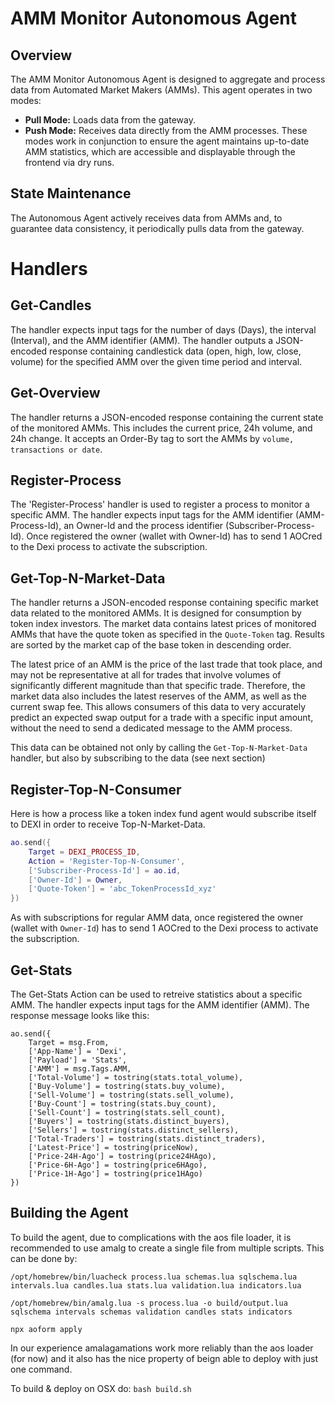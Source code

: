 # AMM Monitor Autonomous Agent

## Overview
The AMM Monitor Autonomous Agent is designed to aggregate and process data from Automated Market Makers (AMMs). This agent operates in two modes:
- **Pull Mode:** Loads data from the gateway.
- **Push Mode:** Receives data directly from the AMM processes.
These modes work in conjunction to ensure the agent maintains up-to-date AMM statistics, which are accessible and displayable through the frontend via dry runs.


## State Maintenance
The Autonomous Agent actively receives data from AMMs and, to guarantee data consistency, it periodically pulls data from the gateway. 

# Handlers

## Get-Candles
The handler expects input tags for the number of days (Days), the interval (Interval), and the AMM identifier (AMM). The handler outputs a JSON-encoded response containing candlestick data (open, high, low, close, volume) for the specified AMM over the given time period and interval.

## Get-Overview
The handler returns a JSON-encoded response containing the current state of the monitored AMMs. This includes the current price, 24h volume, and 24h change. It accepts an Order-By tag to sort the AMMs by `volume, transactions or date`.

## Register-Process
The 'Register-Process' handler is used to register a process to monitor a specific AMM. The handler expects input tags for the AMM identifier (AMM-Process-Id), an Owner-Id and the process identifier (Subscriber-Process-Id).
Once registered the owner (wallet with Owner-Id) has to send 1 AOCred to the Dexi process to activate the subscription.

## Get-Top-N-Market-Data
The handler returns a JSON-encoded response containing specific market data related to the monitored AMMs. It is designed for consumption by token index investors. The market data contains latest prices of monitored AMMs that have the quote token as specified in the `Quote-Token` tag. Results are sorted by the market cap of the base token in descending order. 

The latest price of an AMM is the price of the last trade that took place, and may not be representative at all for trades that involve volumes of significantly different magnitude than that specific trade. Therefore, the market data also includes the latest reserves of the AMM, as well as the current swap fee. This allows consumers of this data to very accurately predict an expected swap output for a trade with a specific input amount, without the need to send a dedicated message to the AMM process.

This data can be obtained not only by calling the `Get-Top-N-Market-Data` handler, but also by subscribing to the data (see next section)

## Register-Top-N-Consumer
Here is how a process like a token index fund agent would subscribe itself to DEXI in order to receive Top-N-Market-Data.
```lua
ao.send({
    Target = DEXI_PROCESS_ID,
    Action = 'Register-Top-N-Consumer',
    ['Subscriber-Process-Id'] = ao.id,
    ['Owner-Id'] = Owner,
    ['Quote-Token'] = 'abc_TokenProcessId_xyz'
})
```
As with subscriptions for regular AMM data, once registered the owner (wallet with `Owner-Id`) has to send 1 AOCred to the Dexi process to activate the subscription.


## Get-Stats
The Get-Stats Action can be used to retreive statistics about a specific AMM. The handler expects input tags for the AMM identifier (AMM).
The response message looks like this:
```
ao.send({
    Target = msg.From, 
    ['App-Name'] = 'Dexi',
    ['Payload'] = 'Stats',
    ['AMM'] = msg.Tags.AMM,
    ['Total-Volume'] = tostring(stats.total_volume),
    ['Buy-Volume'] = tostring(stats.buy_volume),
    ['Sell-Volume'] = tostring(stats.sell_volume),
    ['Buy-Count'] = tostring(stats.buy_count),
    ['Sell-Count'] = tostring(stats.sell_count),
    ['Buyers'] = tostring(stats.distinct_buyers),
    ['Sellers'] = tostring(stats.distinct_sellers),
    ['Total-Traders'] = tostring(stats.distinct_traders),
    ['Latest-Price'] = tostring(priceNow),
    ['Price-24H-Ago'] = tostring(price24HAgo),
    ['Price-6H-Ago'] = tostring(price6HAgo),
    ['Price-1H-Ago'] = tostring(price1HAgo)
})
```


## Building the Agent
To build the agent, due to complications with the aos file loader, it is recommended to use amalg to create a single file from multiple scripts. This can be done by:

```
/opt/homebrew/bin/luacheck process.lua schemas.lua sqlschema.lua intervals.lua candles.lua stats.lua validation.lua indicators.lua

/opt/homebrew/bin/amalg.lua -s process.lua -o build/output.lua sqlschema intervals schemas validation candles stats indicators

npx aoform apply
```
In our experience amalagamations work more reliably than the aos loader (for now) and it also has the nice property of beign able to deploy with just one command.


To build & deploy on OSX do:
`bash build.sh`

